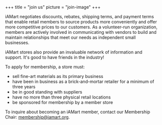 +++
title = "join us"
picture = "join-image"
+++

iAMart negotiates discounts, rebates, shipping terms, and payment terms that enable retail members to source products more conveniently and offer more competitive prices to our customers. As a volunteer-run organization, members are actively involved in communicating with vendors to build and maintain relationships that meet our needs as independent small businesses.

iAMart stores also provide an invaluable network of information and support. It's good to have friends in the industry!

To apply for membership, a store must:

- sell fine-art materials as its primary business
- have been in business as a brick-and-mortar retailer for a minimum of three years
- be in good standing with suppliers
- have no more than three physical retail locations
- be sponsored for membership by a member store

To inquire about becoming an iAMart member, contact our Membership Chair: membership@iamart.org.